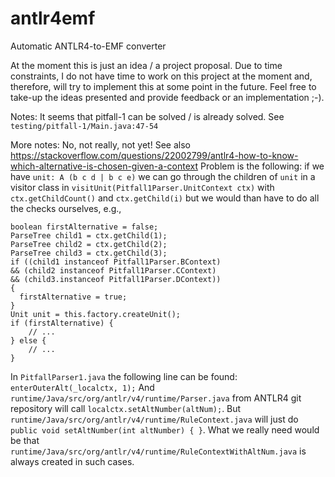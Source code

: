 # antlr4emf
Automatic ANTLR4-to-EMF converter

At the moment this is just an idea / a project proposal.
Due to time constraints, I do not have time to 
work on this project at the moment and, therefore, 
will try to implement this at some point in the future.
Feel free to take-up the ideas presented and
provide feedback or an implementation ;-).

Notes:
It seems that pitfall-1 can be solved / is already solved.
See `testing/pitfall-1/Main.java:47-54`

More notes:
No, not really, not yet!
See also https://stackoverflow.com/questions/22002799/antlr4-how-to-know-which-alternative-is-chosen-given-a-context
Problem is the following:
if we have `unit: A (b c d | b c e)` we can go through the children of `unit`
in a visitor class in `visitUnit(Pitfall1Parser.UnitContext ctx)`
with `ctx.getChildCount()` and `ctx.getChild(i)`
but we would than have to do all the checks ourselves, e.g.,
```
boolean firstAlternative = false;
ParseTree child1 = ctx.getChild(1);
ParseTree child2 = ctx.getChild(2);
ParseTree child3 = ctx.getChild(3);
if ((child1 instanceof Pitfall1Parser.BContext)
&& (child2 instanceof Pitfall1Parser.CContext)
&& (child3.instanceof Pitfall1Parser.DContext))
{
  firstAlternative = true;
}
Unit unit = this.factory.createUnit();
if (firstAlternative) {
	// ...
} else {
	// ...
}

```
In `PitfallParser1.java` the following line can be found:
`enterOuterAlt(_localctx, 1);`
And `runtime/Java/src/org/antlr/v4/runtime/Parser.java` from ANTLR4 git
repository will call `localctx.setAltNumber(altNum);`.
But `runtime/Java/src/org/antlr/v4/runtime/RuleContext.java` will just do
`public void setAltNumber(int altNumber) { }`.
What we really need would be that
`runtime/Java/src/org/antlr/v4/runtime/RuleContextWithAltNum.java` is always
created in such cases.
